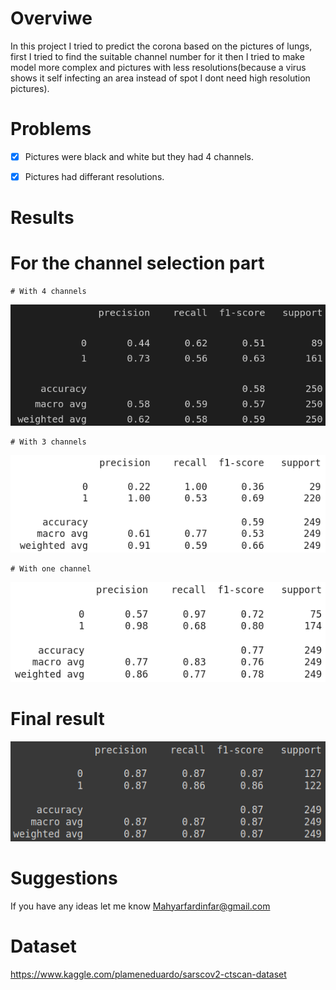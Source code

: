 # Overviwe 

In this project I tried to predict the corona based on the pictures of lungs, first I tried to find the suitable channel number for it then I tried to make model more complex and pictures with less resolutions(because a virus shows it self infecting an area instead of spot I dont need high resolution pictures).


# Problems 
- [x] Pictures were black and white but they had 4 channels. 

- [x] Pictures had differant resolutions.


# Results


# For the channel selection part


	# With 4 channels
![alt text](https://github.com/MahyarFardin/Neural-Networks/blob/neural-network/CNN/corona_detection/With%204%20channels/Screenshot%20from%202022-03-03%2019-36-50.png)
 
 
 	# With 3 channels
 ![alt text](https://github.com/MahyarFardin/Neural-Networks/blob/neural-network/CNN/corona_detection/with%203%20channels/3channels.png)
 
 
 	# With one channel
 ![alt text](https://github.com/MahyarFardin/Neural-Networks/blob/neural-network/CNN/corona_detection/with%201%20channels/1channels.png)


# Final result

 ![alt text](https://github.com/MahyarFardin/Neural-Networks/blob/neural-network/CNN/corona_detection/Best_Model_of_Me/final_model.png)


# Suggestions

If you have any ideas let me know Mahyarfardinfar@gmail.com

# Dataset 

https://www.kaggle.com/plameneduardo/sarscov2-ctscan-dataset
